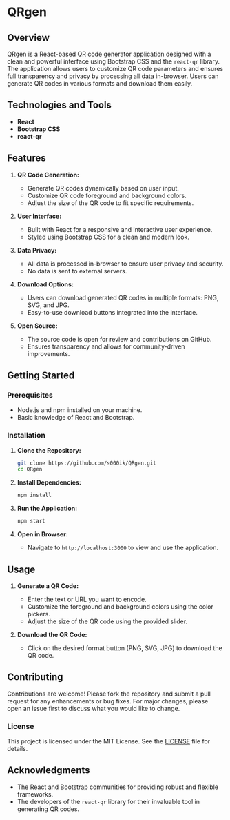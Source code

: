 # QRgen

## Overview

QRgen is a React-based QR code generator application designed with a clean and powerful interface using Bootstrap CSS and the `react-qr` library. The application allows users to customize QR code parameters and ensures full transparency and privacy by processing all data in-browser. Users can generate QR codes in various formats and download them easily.

## Technologies and Tools

- **React**
- **Bootstrap CSS**
- **react-qr**

## Features

1. **QR Code Generation:**
   - Generate QR codes dynamically based on user input.
   - Customize QR code foreground and background colors.
   - Adjust the size of the QR code to fit specific requirements.

2. **User Interface:**
   - Built with React for a responsive and interactive user experience.
   - Styled using Bootstrap CSS for a clean and modern look.

3. **Data Privacy:**
   - All data is processed in-browser to ensure user privacy and security.
   - No data is sent to external servers.

4. **Download Options:**
   - Users can download generated QR codes in multiple formats: PNG, SVG, and JPG.
   - Easy-to-use download buttons integrated into the interface.

5. **Open Source:**
   - The source code is open for review and contributions on GitHub.
   - Ensures transparency and allows for community-driven improvements.

## Getting Started

### Prerequisites

- Node.js and npm installed on your machine.
- Basic knowledge of React and Bootstrap.

### Installation

1. **Clone the Repository:**
   ```bash
   git clone https://github.com/s000ik/QRgen.git
   cd QRgen
   ```

2. **Install Dependencies:**
   ```bash
   npm install
   ```

3. **Run the Application:**
   ```bash
   npm start
   ```

4. **Open in Browser:**
   - Navigate to `http://localhost:3000` to view and use the application.

## Usage

1. **Generate a QR Code:**
   - Enter the text or URL you want to encode.
   - Customize the foreground and background colors using the color pickers.
   - Adjust the size of the QR code using the provided slider.

2. **Download the QR Code:**
   - Click on the desired format button (PNG, SVG, JPG) to download the QR code.

## Contributing

Contributions are welcome! Please fork the repository and submit a pull request for any enhancements or bug fixes. For major changes, please open an issue first to discuss what you would like to change.

### License

This project is licensed under the MIT License. See the [LICENSE](LICENSE) file for details.

## Acknowledgments

- The React and Bootstrap communities for providing robust and flexible frameworks.
- The developers of the `react-qr` library for their invaluable tool in generating QR codes.
